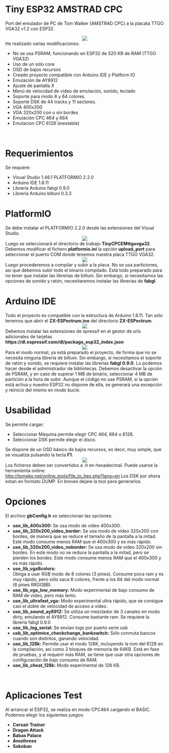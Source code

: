 
# Tiny ESP32 AMSTRAD CPC
Port del emulador de PC de Tom Walker (AMSTRAD CPC) a la placata TTGO VGA32 v1.2 con ESP32.
<br>
<center><img src='https://raw.githubusercontent.com/rpsubc8/ESP32TinyCPC/main/preview/previewCPC464.gif'></center>
He realizado varias modificaciones:
<ul>
 <li>No se usa PSRAM, funcionando en ESP32 de 520 KB de RAM (TTGO VGA32)</li> 
 <li>Uso de un sólo core</li>
 <li>OSD de bajos recursos</li>
 <li>Creado proyecto compatible con Arduino IDE y Platform IO</li>
 <li>Emulación de AY8912</li>
 <li>Ajuste de pantalla X</li>
 <li>Menú de velocidad de video de emulación, sonido, teclado</li>
 <li>Soporte para modo 8 y 64 colores.</li>
 <li>Soporte DSK de 44 tracks y 11 sectores.</li>
 <li>VGA 400x300</li>
 <li>VGA 320x200 con o sin bordes</li>
 <li>Emulación CPC 464 y 664</li>
 <li>Emulacion CPC 6128 (inestable)</li>
</ul> 
  
<br>
<h1>Requerimientos</h1>
Se requiere:
 <ul>
  <li>Visual Studio 1.48.1 PLATFORMIO 2.2.0</li>
  <li>Arduino IDE 1.8.11</li>
  <li>Librería Arduino fabgl 0.9.0</li>
  <li>Librería Arduino bitluni 0.3.3</li>
 </ul>
 
 
<h1>PlatformIO</h1>
Se debe instalar el PLATFORMIO 2.2.0 desde las extensiones del Visual Studio.
<center><img src='https://raw.githubusercontent.com/rpsubc8/ESP32TinyCPC/main/preview/previewPlatformIOinstall.gif'></center>
Luego se seleccionará el directorio de trabajo <b>TinyCPCEMttgovga32</b>.
Debemos modificar el fichero <b>platformio.ini</b> la opción <b>upload_port</b> para seleccionar el puerto COM donde tenemos nuestra placa TTGO VGA32.
<center><img src='https://raw.githubusercontent.com/rpsubc8/ESP32TinyCPC/main/preview/previewPlatformIO.gif'></center>
Luego procederemos a compilar y subir a la placa. No se usa particiones, así que debemos subir todo el binario compilado.
Está todo preparado para no tener que instalar las librerias de bitluni. Sin embargo, si necesitamos las opciones de sonido y ratón, necesitaremos instalar las librerias de <b>fabgl</b>.


<br>
<h1>Arduino IDE</h1>
Todo el proyecto es compatible con la estructura de Arduino 1.8.11.
Tan sólo tenemos que abrir el <b>ZX-ESPectrum.ino</b> del directorio <b>ZX-ESPectrum</b>.
<center><img src='https://raw.githubusercontent.com/rpsubc8/ESP32TinyCPC/main/preview/previewArduinoIDEpreferences.gif'></center>
Debemos instalar las extensiones de spressif en el gestor de urls adicionales de tarjetas <b>https://dl.espressif.com/dl/package_esp32_index.json</b>
<center><img src='https://raw.githubusercontent.com/rpsubc8/ESP32TinyZXSpectrum/main/preview/previewArduinoIDElibrary.gif'></center>
Para el modo normal, ya está preparado el proyecto, de forma que no se necesita ninguna librería de bitluni. Sin embargo, si necesitamos el soporte de ratón y sonido, se requiere instalar las librerias <b>fabgl 0.9.0</b>.
Lo podemos hacer desde el administrador de bibliotecas.
Debemos desactivar la opción de PSRAM, y en caso de superar 1 MB de binario, seleccionar 4 MB de partición a la hora de subir. Aunque el código no use PSRAM, si la opción está activa y nuestro ESP32 no dispone de ella, se generará una excepción y reinicio del mismo en modo bucle.



<br>
<h1>Usabilidad</h1>
Se permite cargar:
 <ul>
  <li>Seleccionar Máquina permite elegir CPC 464, 664 o 6128.</li>  
  <li>Seleccionar DSK permite elegir el disco.</li>
 </ul>
 Se dispone de un OSD básico de bajos recursos, es decir, muy simple, que se visualiza pulsando la tecla <b>F1</b>.
 <center><img src='https://raw.githubusercontent.com/rpsubc8/ESP32TinyCPC/main/preview/previewOSD.gif'></center>
 Los ficheros deben ser convertidos a .h en hexadecimal. Puede usarse la herramienta online:<br>
 <a href='http://tomeko.net/online_tools/file_to_hex.php?lang=en'>http://tomeko.net/online_tools/file_to_hex.php?lang=en</a>
 Los DSK por ahora estan en formato DUMP. En breves dejare la tool para generarlos.
 
 
<br>
<h1>Opciones</h1>
El archivo <b>gbConfig.h</b> se seleccionan las opciones:
<ul>
 <li><b>use_lib_400x300:</b> Se usa modo de vídeo 400x300.</li> 
 <li><b>use_lib_320x200_video_border:</b> Se usa modo de vídeo 320x200 con bordes, de manera que se reduce el tamaño de la pantalla a la mitad. Este modo consume menos RAM que el 400x300 y es más rápido.</li> 
 <li><b>use_lib_320x200_video_noborder:</b> Se usa modo de vídeo 320x200 sin bordes. En este modo no se reduce la pantalla a la mitad, pero se pierden los bordes. Este modo consume menos RAM que el 400x300 y es más rápido.</li>
 <li><b>use_lib_vga8colors:</b></li> Obliga a usar RGB modo de 8 colores (3 pines). Consume poca ram y es muy rápido, pero sólo saca 8 colores, frente a los 64 del modo normal (6 pines RRGGBB). 
 <li><b>use_lib_vga_low_memory:</b> Modo experimental de bajo consumo de RAM de video, pero más lento.</li> 
 <li><b>use_lib_ultrafast_vga:</b> Modo experimental ultra rápido, que se consigue casi el doble de velocidad de acceso a video.</li>
 <li><b>use_lib_sound_ay8912:</b> Se utiliza un mezclador de 3 canales en modo dirty, emulando el AY8912. Consume bastante ram. Se requiere la librería fabgl 0.9.0</li>    
 <li><b>use_lib_log_serial:</b> Se envian logs por puerto serie usb</li>
 <li><b>usb_lib_optimice_checkchange_bankswitch:</b> Sólo conmuta bancos cuando son distintos, ganando velocidad.</li>
 <li><b>use_lib_128k:</b> Permite usar el modo 128K, incluyendo la rom del 6128 en la compilación, así como 2 bloques de memoria de 64KB. Está en fase de pruebas, y al requerir más RAM, se tiene que usar otra opciones de configuración de bajo consumo de RAM.</li>
 <li><b>use_lib_cheat_128k:</b> Modo experimental de 128 KB.</li> 
</ul>



<br>
<h1>Aplicaciones Test</h1>
Al arrancar el ESP32, se realiza en modo CPC464 cargando el BASIC.
Podemos elegir los siguientes juegos:
<ul>
 <li><b>Corsair Trainer</b></li>
 <li><b>Dragon Attack</b></li>
 <li><b>Babas Palace</b></li>
 <li><b>Amsthrees</b></li>
 <li><b>Sokoban</b></li>
</ul>
